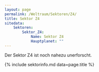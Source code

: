 ```yaml
---
layout: page
permalink: /Weltraum/Sektoren/Z4/
title: Sektor Z4
sitedata:
    Sektoren:
        Sektor_Z4:
            Name: Sektor Z4
            Hauptplanet: ""
---
```




Der Sektor Z4 ist noch nahezu unerforscht.

{% include sektorinfo.md data=page.title %}

